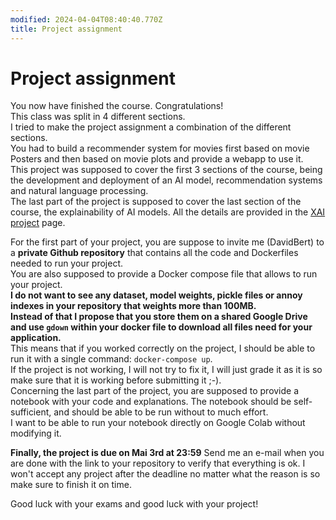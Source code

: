 ```yaml
---
modified: 2024-04-04T08:40:40.770Z
title: Project assignment
---
```


# Project assignment

You now have finished the course. Congratulations!  
This class was split in 4 different sections.  
I tried to make the project assignment a combination of the different sections.  
You had to build a recommender system for movies first based on movie Posters and then based on movie plots and provide a webapp to use it.  
This project was supposed to cover the first 3 sections of the course, being the development and deployment of an AI model, recommendation systems and natural language processing.  
The last part of the project is supposed to cover the last section of the course, the explainability of AI models. All the details are provided in the [XAI project](XAI_project.md) page.
  
For the first part of your project, you are suppose to invite me (DavidBert) to a __private Github repository__ that contains all the code and Dockerfiles needed to run your project.  
You are also supposed to provide a Docker compose file that allows to run your project.  
__I do not want to see any dataset, model weights, pickle files or annoy indexes in your repository that weights more than 100MB.  
Instead of that I propose that you store them on a shared Google Drive and use `gdown` within your docker file to download all files need for your application.__  
This means that if you worked correctly on the project, I should be able to run it with a single command: `docker-compose up`.  
If the project is not working, I will not try to fix it, I will just grade it as it is so make sure that it is working before submitting it ;-).  
Concerning the last part of the project, you are supposed to provide a notebook with your code and explanations. The notebook should be self-sufficient, and should be able to be run without to much effort.  
I want to be able to run your notebook directly on Google Colab without modifying it.  

__Finally, the project is due on Mai 3rd at 23:59__
Send me an e-mail when you are done with the link to your repository to verify that everything is ok.
I won't accept any project after the deadline no matter what the reason is so make sure to finish it on time.

Good luck with your exams and good luck with your project!

